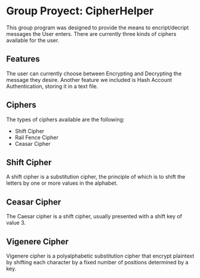 # Group Proyect: CipherHelper

  This group program was designed to provide the means to encript/decript messages the User enters.  There are currently three kinds of ciphers available for the user.
  
## Features
  The user can currently choose between Encrypting and Decrypting the message they desire. Another feature we included is Hash Account Authentication, storing it in a text file.
  
## Ciphers
  The types of ciphers available are the following:
  - Shift Cipher
  - Rail Fence Cipher
  - Ceasar Cipher
  
## Shift Cipher
  A shift cipher is a substitution cipher, the principle of which is to shift the letters by one or more values in the alphabet.

## Ceasar Cipher
The Caesar cipher is a shift cipher, usually presented with a shift key of value 3.

## Vigenere Cipher
Vigenere cipher is a polyalphabetic substitution cipher that encrypt plaintext by shifting each character by a fixed number of positions determined by a key.
